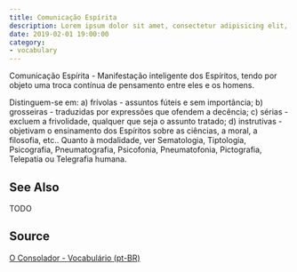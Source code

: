 ```yaml
---
title: Comunicação Espírita
description: Lorem ipsum dolor sit amet, consectetur adipisicing elit, sed do eiusmod tempor incididunt ut labore et dolore magna aliqua.  TODO
date: 2019-02-01 19:00:00
category:
- vocabulary
---
```


Comunicação Espírita - Manifestação inteligente dos Espíritos, tendo por objeto uma troca contínua de pensamento entre eles e os homens.

Distinguem-se em: a) frívolas - assuntos fúteis e sem importância; b) grosseiras - traduzidas por expressões que ofendem a decência; c) sérias - excluem a frivolidade, qualquer que seja o assunto tratado; d) instrutivas - objetivam o ensinamento dos Espíritos sobre as ciências, a moral, a filosofia, etc.. Quanto à modalidade, ver Sematologia, Tiptologia, Psicografia, Pneumatografia, Psicofonia, Pneumatofonia, Pictografia, Telepatia ou Telegrafia humana.

## See Also
TODO

## Source
[O Consolador - Vocabulário (pt-BR)](http://www.oconsolador.com.br/linkfixo/vocabulario/principal.html)


